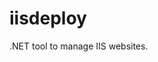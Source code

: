 iisdeploy
=========================================================================

.NET tool to manage IIS websites.
